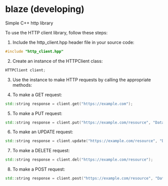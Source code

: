 # blaze (developing)
Simple C++ http library


To use the HTTP client library, follow these steps:

1. Include the http_client.hpp header file in your source code:

```cpp
#include "http_client.hpp"
```

2. Create an instance of the HTTPClient class:

```cpp
HTTPClient client;
```

3. Use the instance to make HTTP requests by calling the appropriate methods:

4. To make a GET request:

```cpp
std::string response = client.get("https://example.com");
```
    
5. To make a PUT request:

```cpp
std::string response = client.put("https://example.com/resource", "Data to PUT");
```

6. To make an UPDATE request:

```cpp
std::string response = client.update("https://example.com/resource", "Data to UPDATE");
```

7. To make a DELETE request:

```cpp
std::string response = client.del("https://example.com/resource");
```

8. To make a POST request:

```cpp
std::string response = client.post("https://example.com/resource", "Data to POST
```
